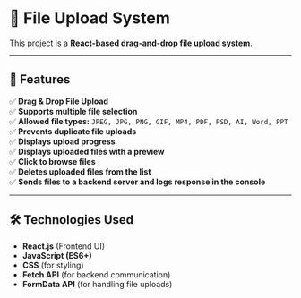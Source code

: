 # 📁 File Upload System

This project is a **React-based drag-and-drop file upload system**.

---

## 📌 Features

✅ **Drag & Drop File Upload**  
✅ **Supports multiple file selection**  
✅ **Allowed file types:** `JPEG, JPG, PNG, GIF, MP4, PDF, PSD, AI, Word, PPT`  
✅ **Prevents duplicate file uploads**  
✅ **Displays upload progress**  
✅ **Displays uploaded files with a preview**  
✅ **Click to browse files**  
✅ **Deletes uploaded files from the list**  
✅ **Sends files to a backend server and logs response in the console**

---

## 🛠️ Technologies Used

- **React.js** (Frontend UI)
- **JavaScript (ES6+)**
- **CSS** (for styling)
- **Fetch API** (for backend communication)
- **FormData API** (for handling file uploads)
